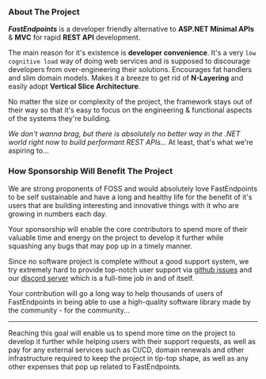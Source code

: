 ### About The Project

**_FastEndpoints_** is a developer friendly alternative to **ASP.NET Minimal APIs** & **MVC** for rapid **REST API** development. 

The main reason for it's existence is **developer convenience**. It's a very `low cognitive load` way of doing web services and is supposed to discourage developers from over-engineering their solutions. Encourages fat handlers and slim domain models. Makes it a breeze to get rid of **N-Layering** and easily adopt **Vertical Slice Architecture**.

No matter the size or complexity of the project, the framework stays out of their way so that it's easy to focus on the engineering & functional aspects of the systems they're building.

_We don't wanna brag, but there is absolutely no better way in the .NET world right now to build performant REST APIs..._
At least, that's what we're aspiring to...

### How Sponsorship Will Benefit The Project

We are strong proponents of FOSS and would absolutely love FastEndpoints to be self sustainable and have a long and healthy life for the benefit of it's users that are building interesting and innovative things with it who are growing in numbers each day.

Your sponsorship will enable the core contributors to spend more of their valuable time and energy on the project to develop it further while squashing any bugs that may pop up in a timely manner. 

Since no software project is complete without a good support system, we try extremely hard to provide top-notch user support via [github issues](https://github.com/FastEndpoints/Library/issues) and our [discord server](https://discord.gg/ARGPxTukpr) which is a full-time job in and of itself.

Your contribution will go a long way to help thousands of users of FastEndpoints in being able to use a high-quality software library made by the community - for the community...

---

Reaching this goal will enable us to spend more time on the project to develop it further while helping users with their support requests, as well as pay for any external services such as CI/CD, domain renewals and other infrastructure required to keep the project in tip-top shape, as well as any other expenses that pop up related to FastEndpoints.